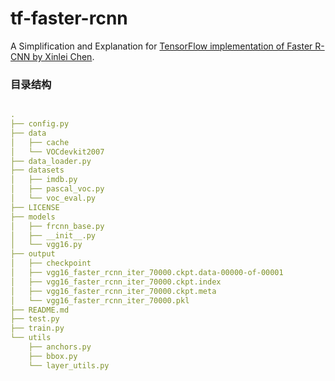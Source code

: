 # tf-faster-rcnn
A Simplification and Explanation for [TensorFlow implementation of Faster R-CNN by Xinlei Chen](https://github.com/endernewton/tf-faster-rcnn).


### 目录结构
```yaml

.
├── config.py
├── data
│   ├── cache
│   └── VOCdevkit2007
├── data_loader.py
├── datasets
│   ├── imdb.py
│   ├── pascal_voc.py
│   └── voc_eval.py
├── LICENSE
├── models
│   ├── frcnn_base.py
│   ├── __init__.py
│   └── vgg16.py
├── output
│   ├── checkpoint
│   ├── vgg16_faster_rcnn_iter_70000.ckpt.data-00000-of-00001
│   ├── vgg16_faster_rcnn_iter_70000.ckpt.index
│   ├── vgg16_faster_rcnn_iter_70000.ckpt.meta
│   └── vgg16_faster_rcnn_iter_70000.pkl
├── README.md
├── test.py
├── train.py
└── utils
    ├── anchors.py
    ├── bbox.py
    └── layer_utils.py

```

